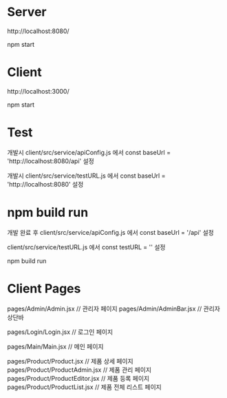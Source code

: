 # Server
http://localhost:8080/

npm start 

# Client
http://localhost:3000/

npm start 

# Test 

개발시 client/src/service/apiConfig.js 에서 
const baseUrl = 'http://localhost:8080/api' 설정

개발시 client/src/service/testURL.js 에서 
const baseUrl = 'http://localhost:8080' 설정

# npm build run

개발 완료 후 
client/src/service/apiConfig.js 에서 
const baseUrl = '/api' 설정

client/src/service/testURL.js 에서 
const testURL = '' 설정

npm build run

# Client Pages

pages/Admin/Admin.jsx // 관리자 페이지
pages/Admin/AdminBar.jsx // 관리자 상단바

pages/Login/Login.jsx // 로그인 페이지

pages/Main/Main.jsx // 메인 페이지

pages/Product/Product.jsx // 제품 상세 페이지
pages/Product/ProductAdmin.jsx // 제품 관리 페이지
pages/Product/ProductEditor.jsx // 제품 등록 페이지
pages/Product/ProductList.jsx // 제품 전체 리스트 페이지